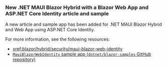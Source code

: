 ### New .NET MAUI Blazor Hybrid with a Blazor Web App and ASP.NET Core Identity article and sample

A new article and sample app has been added for .NET MAUI Blazor Hybrid and Web App using ASP.NET Core Identity.

For more information, see the following resources:

* <xref:blazor/hybrid/security/maui-blazor-web-identity>
* [`MauiBlazorWebIdentity` sample app (`dotnet/blazor-samples` GitHub repository)](https://github.com/dotnet/blazor-samples/tree/main/9.0/MauiBlazorWebIdentity)
